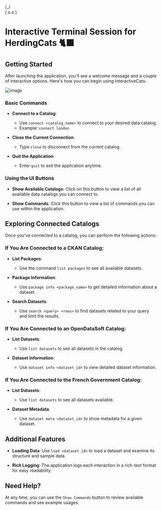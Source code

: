  /\_/\
( o.o )

# Interactive Terminal Session for HerdingCats 🐈‍⬛

## Getting Started

After launching the application, you'll see a welcome message and a couple of interactive options. Here's how you can begin using InteractiveCats:

![image](https://github.com/user-attachments/assets/56519577-8129-4d31-b13b-fac4921b938e)

### Basic Commands

- **Connect to a Catalog**:
  - Use `connect <catalog_name>` to connect to your desired data catalog.
  - Example: `connect london`

- **Close the Current Connection**:
  - Type `close` to disconnect from the current catalog.

- **Quit the Application**:
  - Enter `quit` to exit the application anytime.

### Using the UI Buttons

- **Show Available Catalogs**: Click on this button to view a list of all available data catalogs you can connect to.

- **Show Commands**: Click this button to view a list of commands you can use within the application.

## Exploring Connected Catalogs

Once you've connected to a catalog, you can perform the following actions:

### If You Are Connected to a CKAN Catalog:
- **List Packages**:
  - Use the command `list packages` to see all available datasets.

- **Package Information**:
  - Use `package info <package_name>` to get detailed information about a dataset.

- **Search Datasets**:
  - Use `search <query> <rows>` to find datasets related to your query and limit the results.

### If You Are Connected to an OpenDataSoft Catalog:
- **List Datasets**:
  - Use `list datasets` to see all datasets in the catalog.

- **Dataset Information**:
  - Use `dataset info <dataset_id>` to view detailed dataset information.

### If You Are Connected to the French Government Catalog:
- **List Datasets**:
  - Use `list datasets` to see all datasets available.

- **Dataset Metadata**:
  - Use `dataset meta <dataset_id>` to show metadata for a given dataset.

## Additional Features

- **Loading Data**: Use `load <dataset_id>` to load a dataset and examine its structure and sample data.

- **Rich Logging**: The application logs each interaction in a rich-text format for easy readability.

## Need Help?

At any time, you can use the `Show Commands` button to review available commands and see example usages.
